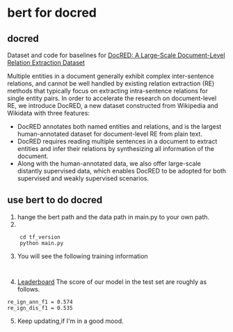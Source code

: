 # bert for docred
## docred 
Dataset and code for baselines for [DocRED: A Large-Scale Document-Level Relation Extraction Dataset](https://arxiv.org/abs/1906.06127v3)

Multiple entities in a document generally exhibit complex inter-sentence relations, and cannot be well handled by existing relation extraction (RE) methods that typically focus on extracting intra-sentence relations for single entity pairs. In order to accelerate the research on document-level RE, we introduce DocRED, a new dataset constructed from Wikipedia and Wikidata with three features: 

+ DocRED annotates both named entities and relations, and is the largest human-annotated dataset for document-level RE from plain text.
+ DocRED requires reading multiple sentences in a document to extract entities and infer their relations by synthesizing all information of the document.
+ Along with the human-annotated data, we also offer large-scale distantly supervised data, which enables DocRED to be adopted for both supervised and weakly supervised scenarios.
## use bert to do docred
1. hange the bert path and the data path in main.py to your own path.
2. 
```
    cd tf_version
    python main.py
```
3. You will see the following training information
```
    
```
4. [Leaderboard](https://competitions.codalab.org/competitions/20717)
The score of our model in the test set are roughly as follows.
```
re_ign_ann_f1 = 0.574
re_ign_dis_f1 = 0.535
```
5. Keep updating,if I'm in a good mood.